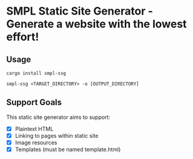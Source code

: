 # SMPL Static Site Generator - Generate a website with the lowest effort!

## Usage

```shell
cargo install smpl-ssg

smpl-ssg <TARGET_DIRECTORY> -o [OUTPUT_DIRECTORY]
```

## Support Goals

This static site generator aims to support:

- [x] Plaintext HTML
- [x] Linking to pages within static site
- [x] Image resources
- [x] Templates (must be named template.html)